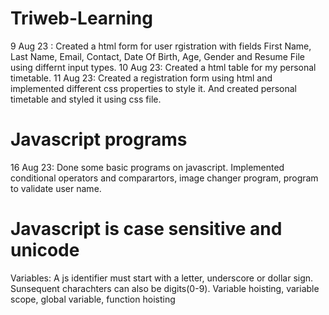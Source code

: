 # Triweb-Learning
 9 Aug 23 : Created a html form for user rgistration with fields First Name, Last Name, Email, Contact, Date Of Birth, Age, Gender and Resume File using differnt input types.
 10 Aug 23: Created a html table for my personal timetable.
 11 Aug 23: Created a registration form using html and implemented different css properties to style it. And created personal timetable and styled it using css file.

 # Javascript programs
 16 Aug 23: Done some basic programs on javascript. Implemented conditional operators and comparartors, image changer program, program to validate user name.

 # Javascript is case sensitive and unicode
 Variables: A js identifier must start with a letter, underscore or dollar sign. Sunsequent charachters can also be digits(0-9).
 Variable hoisting, variable scope, global variable, function hoisting

  